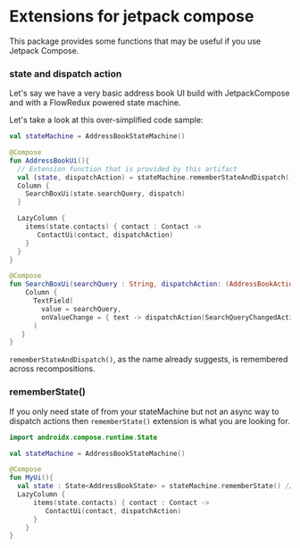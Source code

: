 # Extensions for jetpack compose

This package provides some functions that may be useful if you use Jetpack Compose.


### state and dispatch action
Let's say we have a very basic address book UI build with JetpackCompose
and with a FlowRedux powered state machine.

Let's take a look at this over-simplified code sample:

```kotlin
val stateMachine = AddressBookStateMachine()

@Compose
fun AddressBookUi(){
  // Extension function that is provided by this artifact
  val (state, dispatchAction) = stateMachine.rememberStateAndDispatch()
  Column {
    SearchBoxUi(state.searchQuery, dispatch)
  }

  LazyColumn {
    items(state.contacts) { contact : Contact ->
       ContactUi(contact, dispatchAction)
    }
  }
}

@Compose
fun SearchBoxUi(searchQuery : String, dispatchAction: (AddressBookAction) -> Unit) {
    Column {
      TextField(
        value = searchQuery,
        onValueChange = { text -> dispatchAction(SearchQueryChangedAction(text)) } // dispatches action async to state machine
      )
   }
}
```

`rememberStateAndDispatch()`, as the name already suggests, is remembered across recompositions.

### rememberState()
If you only need state of from your stateMachine but not an async way to dispatch actions
then `rememberState()` extension is what you are looking for.

```kotlin
import androidx.compose.runtime.State

val stateMachine = AddressBookStateMachine()

@Compose
fun MyUi(){
  val state : State<AddressBookState> = stateMachine.rememberState() // this returns Compose State
  LazyColumn {
      items(state.contacts) { contact : Contact ->
         ContactUi(contact, dispatchAction)
      }
    }
}
```
